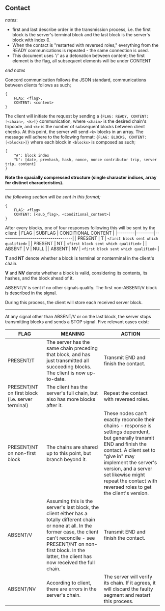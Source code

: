 ## Contact

*notes*: 
- first and last describe order in the transmission process, i.e. the first block is the server's terminal block
and the last block is the server's block with index 0.
- When the contact is "restarted with reversed roles," everything from the READY communications is repeated - the same connection is used.
- This document uses '/' as a detonation between content; the first element is the flag, all subsequent elements will be under CONTENT

*end notes*

Concord communication follows the JSON standard, communications between clients follows as such;
```
{
    FLAG: <flag>,
    CONTENT: <content>
}

```
The client will initiate the request by sending a `{FLAG: READY, CONTENT: [<chain>, <k>]}` communication, where `<chain>` is the desired chain's tripcode, and `<k>` is the number of subsequent blocks between client checks.
At this point, the server will send `<k>` blocks in an array. The message will adhere to the following format:
`{FLAG: BLOCKS, CONTENT: [<blocks>]}`
where each block in `<blocks>` is composed as such;
```
{
    "#": block index
    "b": [date, prevhash, hash, nonce, nonce contributor trip, server trip, content]
}
```

**Note the spacially compressed structure (single character indices, array for distinct characteristics).**

----

*the following section will be sent in this format;*
```
{
    FLAG: <flag>
    CONTENT: [<sub_flag>, <conditional_content>]
}
```
After every <k> blocks, one of four responses following this will be sent by the client:
| FLAG    | SUBFLAG | CONDITIONAL CONTENT                |
|---------|---------|------------------------------------|
| PRESENT | T       | `<first block sent which qualified>` |
| PRESENT | NT      | `<first block sent which qualified>` |
| ABSENT  | V       | NULL                               |
| ABSENT  | NV      | `<first block sent which qualified>` |

**T** and **NT** denote whether a block is terminal or nonterminal in the client's chain.

**V** and **NV** denote whether a block is valid, considering its contents, its hashes, and the block ahead of it.

ABSENT/V is sent if no other signals qualify. The first non-ABSENT/V block is described in the signal.

During this process, the client will store each received server block.

----

At any signal other than ABSENT/V or on the last block, the server stops transmitting blocks and sends a STOP signal. Five relevant cases exist:

| FLAG                                             | MEANING                                                                                                                                                                                                                                                  | ACTION                                                                                                                                                                                                                                                                                                  |
|--------------------------------------------------|----------------------------------------------------------------------------------------------------------------------------------------------------------------------------------------------------------------------------------------------------------|---------------------------------------------------------------------------------------------------------------------------------------------------------------------------------------------------------------------------------------------------------------------------------------------------------|
| PRESENT/T                                        | The server has the same chain preceding that block, and has just transmitted all succeeding blocks. The client is now up-to-date.                                                                                                                        | Transmit END and finish the contact.                                                                                                                                                                                                                                                                    |
| PRESENT/NT on first block (i.e. server terminal) | The client has the server's full chain, but also has more blocks after it.                                                                                                                                                                               | Repeat the contact with reversed roles.                                                                                                                                                                                                                                                                 |
| PRESENT/NT on non-first block                    | The chains are shared up to this point, but branch beyond it.                                                                                                                                                                                            | These nodes can't exactly reconcile their chains - response is settings dependent, but generally transmit END and finish the contact. A client set to "give in" may implement the server's version, and a server set likewise might repeat the contact with reversed roles to get the client's version. |
| ABSENT/V                                         | Assuming this is the server's last block, the client either has a totally different chain or none at all. In the former case, the client can't reconcile - see PRESENT/NT on non-first block. In the latter, the client has now received the full chain. | Transmit END and finish the contact.                                                                                                                                                                                                                                                                    |
| ABSENT/NV                                        | According to client, there are errors in the server's chain.                                                                                                                                                                                             | The server will verify its chain. If it agrees, it will discard the faulty segment and restart this process.                                                                                                                                                                                            |
